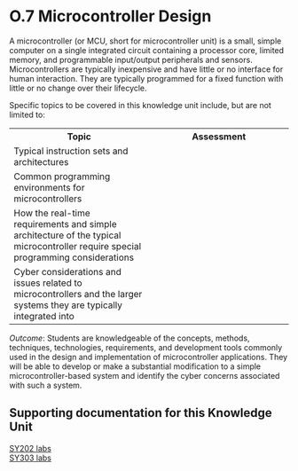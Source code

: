 # O.7 Microcontroller Design

A microcontroller (or MCU, short for microcontroller unit) is a small,
simple computer on a single integrated circuit containing a processor
core, limited memory, and programmable input/output peripherals and
sensors. Microcontrollers are typically inexpensive and have little or
no interface for human interaction. They are typically programmed for a
fixed function with little or no change over their lifecycle.

Specific topics to be covered in this knowledge unit include, but are
not limited to:

<table>
	<tbody>
		<tr>
			<th>Topic</th>
			<th>Assessment</th>
		</tr>
		<tr>
			<td width="50%">Typical instruction sets and architectures</td>
			<td width="50%"></td>
		</tr>
		<tr>
			<td width="50%">Common programming environments for microcontrollers</td>
			<td width="50%"></td>
		</tr>
		<tr>
			<td width="50%">How the real-time requirements and simple architecture of the typical microcontroller require special programming considerations</td>
			<td width="50%"></td>
		</tr>
		<tr>
			<td width="50%">Cyber considerations and issues related to microcontrollers and the larger systems they are typically integrated into</td>
			<td width="50%"></td>
		</tr>
	</tbody>
</table>

*Outcome*: Students are knowledgeable of the concepts, methods,
techniques, technologies, requirements, and development tools commonly
used in the design and implementation of microcontroller applications.
They will be able to develop or make a substantial modification to a
simple microcontroller-based system and identify the cyber concerns
associated with such a system.

## Supporting documentation for this Knowledge Unit

[SY202 labs](../../Course%20Documents/SY202%20CYBER%20SYSTEMS%20ENGINEERING/Labs)\
[SY303 labs](../../Course%20Documents/SY303%20CYBER%20SYSTEMS%20ARCHITECTURE)
